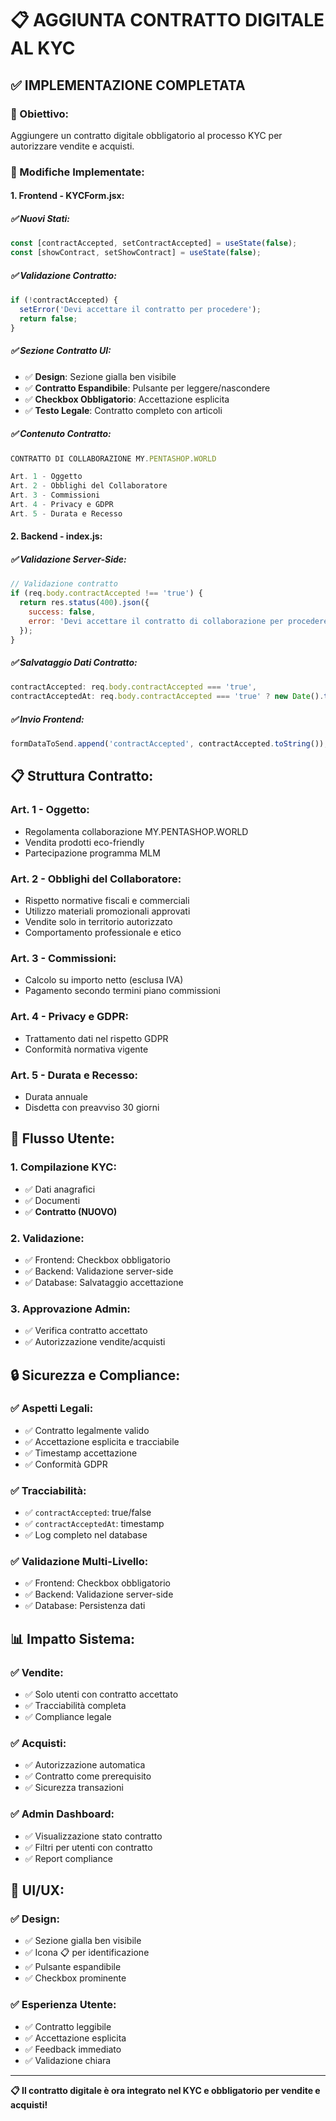 # 📋 AGGIUNTA CONTRATTO DIGITALE AL KYC

## ✅ **IMPLEMENTAZIONE COMPLETATA**

### **🎯 Obiettivo:**
Aggiungere un contratto digitale obbligatorio al processo KYC per autorizzare vendite e acquisti.

### **🔧 Modifiche Implementate:**

#### **1. Frontend - KYCForm.jsx:**

##### **✅ Nuovi Stati:**
```javascript
const [contractAccepted, setContractAccepted] = useState(false);
const [showContract, setShowContract] = useState(false);
```

##### **✅ Validazione Contratto:**
```javascript
if (!contractAccepted) {
  setError('Devi accettare il contratto per procedere');
  return false;
}
```

##### **✅ Sezione Contratto UI:**
- ✅ **Design**: Sezione gialla ben visibile
- ✅ **Contratto Espandibile**: Pulsante per leggere/nascondere
- ✅ **Checkbox Obbligatorio**: Accettazione esplicita
- ✅ **Testo Legale**: Contratto completo con articoli

##### **✅ Contenuto Contratto:**
```javascript
CONTRATTO DI COLLABORAZIONE MY.PENTASHOP.WORLD

Art. 1 - Oggetto
Art. 2 - Obblighi del Collaboratore  
Art. 3 - Commissioni
Art. 4 - Privacy e GDPR
Art. 5 - Durata e Recesso
```

#### **2. Backend - index.js:**

##### **✅ Validazione Server-Side:**
```javascript
// Validazione contratto
if (req.body.contractAccepted !== 'true') {
  return res.status(400).json({
    success: false,
    error: 'Devi accettare il contratto di collaborazione per procedere'
  });
}
```

##### **✅ Salvataggio Dati Contratto:**
```javascript
contractAccepted: req.body.contractAccepted === 'true',
contractAcceptedAt: req.body.contractAccepted === 'true' ? new Date().toISOString() : null,
```

##### **✅ Invio Frontend:**
```javascript
formDataToSend.append('contractAccepted', contractAccepted.toString());
```

## 📋 **Struttura Contratto:**

### **Art. 1 - Oggetto:**
- Regolamenta collaborazione MY.PENTASHOP.WORLD
- Vendita prodotti eco-friendly
- Partecipazione programma MLM

### **Art. 2 - Obblighi del Collaboratore:**
- Rispetto normative fiscali e commerciali
- Utilizzo materiali promozionali approvati
- Vendite solo in territorio autorizzato
- Comportamento professionale e etico

### **Art. 3 - Commissioni:**
- Calcolo su importo netto (esclusa IVA)
- Pagamento secondo termini piano commissioni

### **Art. 4 - Privacy e GDPR:**
- Trattamento dati nel rispetto GDPR
- Conformità normativa vigente

### **Art. 5 - Durata e Recesso:**
- Durata annuale
- Disdetta con preavviso 30 giorni

## 🎯 **Flusso Utente:**

### **1. Compilazione KYC:**
- ✅ Dati anagrafici
- ✅ Documenti
- ✅ **Contratto (NUOVO)**

### **2. Validazione:**
- ✅ Frontend: Checkbox obbligatorio
- ✅ Backend: Validazione server-side
- ✅ Database: Salvataggio accettazione

### **3. Approvazione Admin:**
- ✅ Verifica contratto accettato
- ✅ Autorizzazione vendite/acquisti

## 🔒 **Sicurezza e Compliance:**

### **✅ Aspetti Legali:**
- ✅ Contratto legalmente valido
- ✅ Accettazione esplicita e tracciabile
- ✅ Timestamp accettazione
- ✅ Conformità GDPR

### **✅ Tracciabilità:**
- ✅ `contractAccepted`: true/false
- ✅ `contractAcceptedAt`: timestamp
- ✅ Log completo nel database

### **✅ Validazione Multi-Livello:**
- ✅ Frontend: Checkbox obbligatorio
- ✅ Backend: Validazione server-side
- ✅ Database: Persistenza dati

## 📊 **Impatto Sistema:**

### **✅ Vendite:**
- ✅ Solo utenti con contratto accettato
- ✅ Tracciabilità completa
- ✅ Compliance legale

### **✅ Acquisti:**
- ✅ Autorizzazione automatica
- ✅ Contratto come prerequisito
- ✅ Sicurezza transazioni

### **✅ Admin Dashboard:**
- ✅ Visualizzazione stato contratto
- ✅ Filtri per utenti con contratto
- ✅ Report compliance

## 🎨 **UI/UX:**

### **✅ Design:**
- ✅ Sezione gialla ben visibile
- ✅ Icona 📋 per identificazione
- ✅ Pulsante espandibile
- ✅ Checkbox prominente

### **✅ Esperienza Utente:**
- ✅ Contratto leggibile
- ✅ Accettazione esplicita
- ✅ Feedback immediato
- ✅ Validazione chiara

---

**📋 Il contratto digitale è ora integrato nel KYC e obbligatorio per vendite e acquisti!** 